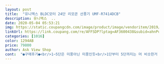 ```yaml
---
layout: post 
title:  "유니맥스 BLDC모터 24단 리모콘 선풍기 UMF-R7414DCB" 
description: 유니맥스  ..
date: 2020-05-04 05:53:21 
img: https://static.coupangcdn.com/image/product/image/vendoritem/2019/06/04/4675471219/c62f3f17-229b-4025-86e4-9cac49a2da28.jpg 
linkUrl: https://link.coupang.com/re/AFFSDP?lptag=AF3600438&subid=ahnPublicAsk&pageKey=212824599&itemId=642804576&vendorItemId=4675471219&traceid=V0-113-61e2d509401adf7c 
categories: [1016] 
color: 1294AB 
price: 79800 
author: Ask View Shop 
cont:  "●구매후기●<br/>1~5단은 미풍아닌 미풍인듯<br/>1단부터 5단까지는 머 비슷한거 같아요<br/>20.<br/>5.<br/>19 선풍기진짜좋네요<br/>24단 틀었을때 거실에서 부엌 까지 올랑가? 그게 의문이어서<br/>24단... <br/>진짜강력하네요 여름을잘지낼수있을꺼같은<br/>6단부터 좀 틀리고 또 11단부터 틀리고 약간 이런느낌.<br/>.<br/><br/>[솔직히 구매할땐 리모컨보단 디자인때문이90%... <br/>]<br/>걍 크게 볼때 5단씩 묶어서 5단 선풍기를 자잘하게 쪼갠느낌이 딱 맞는거 같아요<br/>고거이 좀 단점이네요<br/>괜찮은거 산거 같아요<br/>굳이 24단은.<br/>.<br/> 게다가 중간단계로 가려면 돌리는 버튼으로 돌리는게 빠르긴한디<br/>궁금한게있어 판매자분께 직접문의했는대<br/>그래도 24단 틑었을때 티비소리 잘 들리면 댄거에요<br/>그래도 구매한건 절때~네버~후회없어요ㅎㅎㅎㅎ<br/>그리고 BLDC모터라고 하기에 검색해보니 모터내부의 마모되기 쉬운부분을 제거해 작아도 그기능이 뛰어난 모터인걸 알게되었네요<br/>그리고 리모컨은 가까이가야 눌려요<br/>근데 다시 산다면 만원 절약하고 14단짜리 사는게 나을거 같아요.<br/>.<br/><br/>근데 얘는 서큘레이터 처럼 앞만보는 바람?<br/>근디 바람 세기가 굳이 24단이 있는 이유는... <br/> 그닥... <br/><br/>글고 리모컨도 딱 바닥으로 직선이어야 잘 듣지 방향이 좀만 틀어져도 꼭 두번 누르게 하네요<br/>글고 서큘레이터는 확실히 끝까지 좀 바람을 잡는 편인데<br/>글고 우리가 보통 일반 선풍기는 바람이 여불떼기로 퍼지는거 아시죠?<br/>다들아시는 바람소리만납니다 바람이쌘대<br/>동영상에 보여지듯이 소리가 거의... <br/> 조용한편이네요<br/>리모컨으로는 한참 가야하더라구요.<br/><br/>리모컨을 선풍기 바닥쪽으로쏴야해요ㅎㅎㅎㅎ<br/>리모콘이 있어서 더욱 편리하게 사용할수 있다 하셨어요<br/>멀리선 작동잘안되고 잘안눌립니다<br/>모터가 좋아야 회전력도 좋고 소음도 저소음에 에너지절감에도 좋을것 같다라는생각이들었어요<br/>무한신뢰가 생기고ㅎㅎㅎㅎㅎㅎ<br/>바람소리가안난다면 그건말이안되져ㅎㅎㅎㅎㅎ<br/>블랙무광선풍기... <br/>취저... <br/>거기다 엄청가벼워 두번놀라고.<br/>.<br/><br/>사진에 보다시피 앞부분 철망이 수평이라서 그런건지 디게 신기하네요<br/>살살돌아가는게 지금틀면 좀 선선한게 추워요<br/>서큘레이터는 한 5미터쯤 까지는 되는데.<br/>.<br/><br/>선풍기소리(?)가 낮은단에도 크다는 후기가많던대<br/>솔직후기 쓰는걸 좋아해서 정말 만족스러운것과 정말 화가 날정도로 나쁜것들은 후기를 남기는데 이건 대만족<br/>엄마가 너무 만족해 하시네요<br/>엄청빠르게 즉각반응해주시고!<br/>오로지 날개모양 넓이로만 바람이 가네요<br/>울집은 부엌부터 거실끝까지 좀 마니 긴데.<br/>.<br/> 이거는 24단해서 틀어보니까 한 3~4미터?쯤 바람이 오는거 같아요.<br/>.<br/><br/>이건 끝에쯤 오니까 바람이 퍼지고 없어지는 그런 느낌이네요<br/>이번 초이스도 넘나 잘한듯 합니다<br/>일단 고기집이라 공기중으로 날리는 기름때를 대비한 색상이 좋았어요<br/>일단 실험해 봤더니  서큘레이터보다 1미터 정도 바람이 못오네요 ㅜㅜ<br/>일단 요녀석이 눈에들어온것은 진한올블랙의선풍기 .<br/> .<br/> .<br/><br/>일반 삼만원짜리선풍기소리가 더큰듯요ㅎ<br/>자그마한 식당을 운영하시게된 엄마께서 주방열기속에서 음식을하시다보니 선풍기를 사셔야겠다고 하시기에 작년에 쿠팡에서 너무 만족스러운 선풍기를 구매해서 다시 한번 검색하다 유니맥스선풍기 다시 재구매하기로 결정했어요<br/>작동을 해보니 바람세기가 24단까지있고 제가 좋아하는 수면풍부터 엄마가좋아하는 자연풍에 일반풍까지.<br/> .<br/> .<br/><br/>저는이정도는 괜찮은거같은대요? 소리못느끼겠어요;<br/>적극 추천 합니다<br/>정말선풍기잘샀네요 오래오래쓰고싶어요 많이파세요~!<br/>제가 하도 더위를 타서 울집에 선풍기가 4개나 있는데 서큘레이터하나 있구 리모콘이 음는거.<br/>.<br/><br/>한개는 부엌용이라 작은건데 이거도 리모컨이 없고 그나마 리모컨있는건 침실에 쓰는데 소리가소리가 아주 전쟁난 소릴해싸가 이번에 이거 사봤는데.<br/>.<br/><br/>확실히 서큘레이터는 좀더 시끄럽더라구요<br/>" 
---
```

